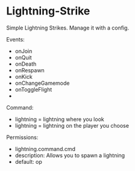 # Lightning-Strike

Simple Lightning Strikes. Manage it with a config.
  
Events:
  - onJoin
  - onQuit
  - onDeath
  - onRespawn
  - onKick
  - onChangeGamemode
  - onToggleFlight
  - 
  
Command:
  - lightning = lightning where you look
  - lightning <player> = lightning on the player you choose
  
  
Permissions:
 - lightning.command.cmd
  - description: Allows you to spawn a lightning
  - default: op
